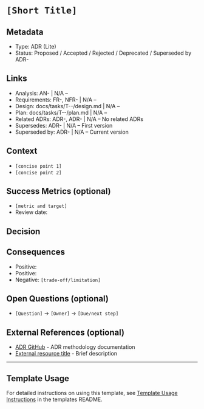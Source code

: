 # `[Short Title]`

## Metadata

- Type: ADR (Lite)
- Status: Proposed / Accepted / Rejected / Deprecated / Superseded by ADR-<id>
  <!-- Proposed: Under discussion | Accepted: Approved and to be implemented | Rejected: Considered but not approved | Deprecated: No longer recommended | Superseded: Replaced by another ADR -->

## Links

<!-- Internal project artifacts only. For external resources, see External References section -->

- Analysis: AN-<id> | N/A – <reason>
- Requirements: FR-<id>, NFR-<id> | N/A – <reason>
- Design: docs/tasks/T-<id>-<task>/design.md | N/A – <reason>
- Plan: docs/tasks/T-<id>-<task>/plan.md | N/A – <reason>
- Related ADRs: ADR-<id>, ADR-<id> | N/A – No related ADRs
- Supersedes: ADR-<id> | N/A – First version
- Superseded by: ADR-<id> | N/A – Current version

## Context

<!-- 2–4 bullets describing the problem, constraints, and scope. -->

- `[concise point 1]`
- `[concise point 2]`

## Success Metrics (optional)

<!-- Simple success criteria if measurable -->

- `[metric and target]`
- Review date: <YYYY-MM-DD>

## Decision

<!-- One or two sentences, active voice: "We will ..." / "We decided to ..." -->

## Consequences

<!-- List the key outcomes, split into positives/negatives as needed. -->

- Positive: <benefit>
- Positive: <benefit>
- Negative: `[trade-off/limitation]`

## Open Questions (optional)

<!-- Questions that arose during decision-making -->

- `[Question]` → `[Owner]` → `[Due/next step]`

## External References (optional)

<!-- External standards, specifications, articles, or documentation only -->

- [ADR GitHub](https://adr.github.io/) - ADR methodology documentation
- [External resource title](https://example.com) - Brief description

---

## Template Usage

For detailed instructions on using this template, see [Template Usage Instructions](README.md#adr-templates-adrmd-and-adr-litemd) in the templates README.
